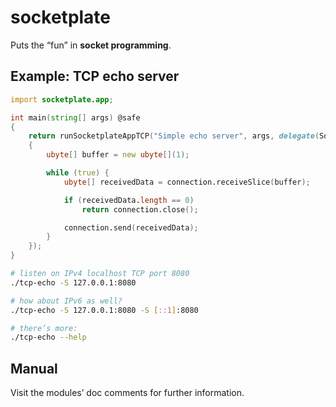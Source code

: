 # socketplate

Puts the “fun” in **socket programming**.

## Example: TCP echo server

```d
import socketplate.app;

int main(string[] args) @safe
{
    return runSocketplateAppTCP("Simple echo server", args, delegate(SocketConnection connection)
    {
        ubyte[] buffer = new ubyte[](1);

        while (true) {
            ubyte[] receivedData = connection.receiveSlice(buffer);

            if (receivedData.length == 0)
                return connection.close();

            connection.send(receivedData);
        }
    });
}
```

```sh
# listen on IPv4 localhost TCP port 8080
./tcp-echo -S 127.0.0.1:8080

# how about IPv6 as well?
./tcp-echo -S 127.0.0.1:8080 -S [::1]:8080

# there’s more:
./tcp-echo --help
```

## Manual

Visit the modules’ doc comments for further information.
